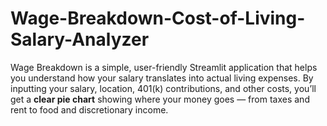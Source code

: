 # Wage-Breakdown-Cost-of-Living-Salary-Analyzer
Wage Breakdown is a simple, user-friendly Streamlit application that helps you understand how your salary translates into actual living expenses. By inputting your salary, location, 401(k) contributions, and other costs, you’ll get a **clear pie chart** showing where your money goes — from taxes and rent to food and discretionary income.  
